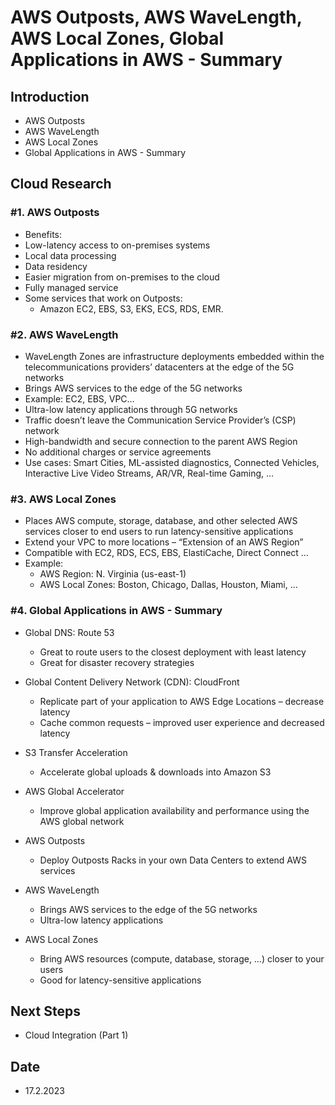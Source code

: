 # AWS Outposts, AWS WaveLength, AWS Local Zones, Global Applications in AWS - Summary


## Introduction


- AWS Outposts
- AWS WaveLength
- AWS Local Zones
- Global Applications in AWS - Summary


## Cloud Research


### #1. AWS Outposts


- Benefits:
- Low-latency access to on-premises systems
- Local data processing
- Data residency
- Easier migration from on-premises to the cloud
- Fully managed service
- Some services that work on Outposts:
    - Amazon EC2, EBS, S3, EKS, ECS, RDS, EMR.

### #2. AWS WaveLength


- WaveLength Zones are infrastructure deployments embedded within the telecommunications providers’ datacenters at the edge of the 5G networks
- Brings AWS services to the edge of the 5G networks
- Example: EC2, EBS, VPC…
- Ultra-low latency applications through 5G networks
- Traffic doesn’t leave the Communication Service Provider’s (CSP) network
- High-bandwidth and secure connection to the parent AWS Region
- No additional charges or service agreements
- Use cases: Smart Cities, ML-assisted diagnostics, Connected Vehicles, Interactive Live Video Streams, AR/VR, Real-time Gaming, …


### #3. AWS Local Zones


- Places AWS compute, storage, database, and other selected AWS services closer to end users to run latency-sensitive applications
- Extend your VPC to more locations – “Extension of an AWS Region”
- Compatible with EC2, RDS, ECS, EBS, ElastiCache, Direct Connect …
- Example:
    - AWS Region: N. Virginia (us-east-1)
    - AWS Local Zones: Boston, Chicago, Dallas, Houston, Miami, …


### #4. Global Applications in AWS - Summary


- Global DNS: Route 53
    - Great to route users to the closest deployment with least latency
    - Great for disaster recovery strategies
- Global Content Delivery Network (CDN): CloudFront
    - Replicate part of your application to AWS Edge Locations – decrease latency
    - Cache common requests – improved user experience and decreased latency
- S3 Transfer Acceleration
    - Accelerate global uploads & downloads into Amazon S3
- AWS Global Accelerator
    - Improve global application availability and performance using the AWS global network

- AWS Outposts
    - Deploy Outposts Racks in your own Data Centers to extend AWS services
- AWS WaveLength
    - Brings AWS services to the edge of the 5G networks
    - Ultra-low latency applications
- AWS Local Zones
    - Bring AWS resources (compute, database, storage, …) closer to your users
    - Good for latency-sensitive applications


## Next Steps


- Cloud Integration (Part 1)


## Date


- 17.2.2023
